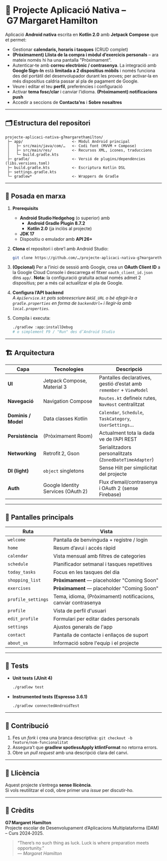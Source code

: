 # 📱 Projecte **Aplicació Nativa – G7 Margaret Hamilton**

Aplicació **Android nativa** escrita en **Kotlin 2.0** amb **Jetpack Compose** que et permet:

* Gestionar **calendaris, horaris i tasques** (CRUD complet)
* **(Pròximament) Llista de la compra i mòdul d’exercicis personals** – ara mateix només hi ha una pantalla "Pròximament".
* Autenticar‑te amb **correu electrònic / contrasenya**. La integració amb **Google Sign‑In** està **limitada a 2 dispositius mòbils** i només funciona des del portàtil del desenvolupador durant les proves; per activar‑la en més dispositius caldria passar al pla de pagament de Google.
* Veure i editar el teu **perfil**, preferències i configuració
* Activar **tema fosc/clar** i canviar l’idioma. **(Pròximament) notificacions push**
* Accedir a seccions de **Contacta’ns** i **Sobre nosaltres**

---

## 🗂️ Estructura del repositori

```
projecte-aplicaci-nativa-g7margarethamilton/
 ├─ app/                      <- Mòdul Android principal
 │   ├─ src/main/java/com/…   <- Codi font (MVVM + Compose)
 │   ├─ src/main/res/         <- Recursos XML, icones, traduccions
 │   └─ build.gradle.kts
 ├─ gradle/                   <- Versió de plugins/dependències (libs.versions.toml)
 ├─ build.gradle.kts          <- Escriptura Kotlin DSL
 ├─ settings.gradle.kts
 └─ gradlew*                  <- Wrappers de Gradle
```

---

## 🚀 Posada en marxa

1. **Prerequisits**
   * **Android Studio Hedgehog** (o superior) amb
     * **Android Gradle Plugin 8.7.2**
     * **Kotlin 2.0** (ja inclòs al projecte)
   * **JDK 17**
   * Dispositiu o emulador amb **API 26+**

2. **Clona** el repositori i obre’l amb Android Studio:

   ```bash
   git clone https://github.com/…/projecte-aplicaci-nativa-g7margarethamilton.git
   ```

3. **(Opcional)** Per a l’inici de sessió amb Google, crea un **OAuth Client ID** a la Google Cloud Console i descarrega el fitxer `oauth_client_id.json` dins `app/`. **Nota:** la configuració gratuïta actual només admet 2 dispositius; per a més cal actualitzar el pla de Google.
4. **Configura l’API backend**  
   *A `ApiService.kt` pots sobreescriure `BASE_URL` o bé afegir‑la a
   `gradle.properties` en forma de `backendUrl=` i llegir‑la amb
   `local.properties`.*

5. Compila i executa:

   ```bash
   ./gradlew :app:installDebug
   # o simplement F9 / "Run" des d’Android Studio
   ```

---

## 🏗️ Arquitectura

| Capa | Tecnologies | Descripció |
|------|-------------|------------|
| **UI** | Jetpack Compose, Material 3 | Pantalles declaratives, gestió d’estat amb `remember` + `ViewModel` |
| **Navegació** | Navigation Compose | `Routes.kt` defineix rutes, `NavHost` centralitzat |
| **Dominis / Model** | Data classes Kotlin | `Calendar`, `Schedule`, `TaskCategory`, `UserSettings`… |
| **Persistència** | (Pròximament Room) | Actualment tota la dada ve de l’API REST |
| **Networking** | Retrofit 2, Gson | Serialitzadors personalitzats (`ZonedDateTimeAdapter`) |
| **DI (light)** | `object` singletons | Sense Hilt per simplicitat del projecte |
| **Auth** | Google Identity Services (OAuth 2) | Flux d’email/contrasenya i OAuth 2 (sense Firebase) |

---

## 📸 Pantalles principals

| Ruta | Vista |
|------|-------|
| `welcome` | Pantalla de benvinguda + registre / login |
| `home` | Resum d’avui i accés ràpid |
| `calendar` | Vista mensual amb filtres de categories |
| `schedule` | Planificador setmanal i tasques repetitives |
| `today_tasks` | Focus en les tasques del dia |
| `shopping_list` | **Pròximament** — placeholder "Coming Soon" |
| `exercises` | **Pròximament** — placeholder "Coming Soon" |
| `profile_settings` | Tema, idioma, (Pròximament) notificacions, canviar contrasenya |
| `profile` | Vista de perfil d'usuari |
| `edit_profile` | Formulari per editar dades personals |
| `settings` | Ajustos generals de l'app |
| `contact` | Pantalla de contacte i enllaços de suport |
| `about_us` | Informació sobre l'equip i el projecte |

---

## 🧪 Tests

* **Unit tests (JUnit 4)**  
  ```bash
  ./gradlew test
  ```
* **Instrumented tests (Espresso 3.6.1)**  
  ```bash
  ./gradlew connectedAndroidTest
  ```

---

## 🤝 Contribució

1. Fes un *fork* i crea una branca descriptiva: `git checkout -b feature/nom‑funcionalitat`
2. Assegura’t que **gradlew spotlessApply ktlintFormat** no retorna errors.
3. Obre un *pull request* amb una descripció clara del canvi.

---

## 📄 Llicència

Aquest projecte s’entrega **sense llicència**.  
Si vols reutilitzar el codi, obre primer una *issue* per discutir‑ho.

---

## 🙌 Crèdits

**G7 Margaret Hamilton**  
Projecte escolar de Desenvolupament d’Aplicacions Multiplataforma (DAM) – Curs 2024‑2025.

> “There’s no such thing as luck. Luck is where preparation meets opportunity.”  
> — *Margaret Hamilton*

